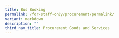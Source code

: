 ```yaml
---
title: Bus Booking
permalink: /for-staff-only/procurement/permalink/
variant: markdown
description: ""
third_nav_title: Procurement Goods and Services
---
```

